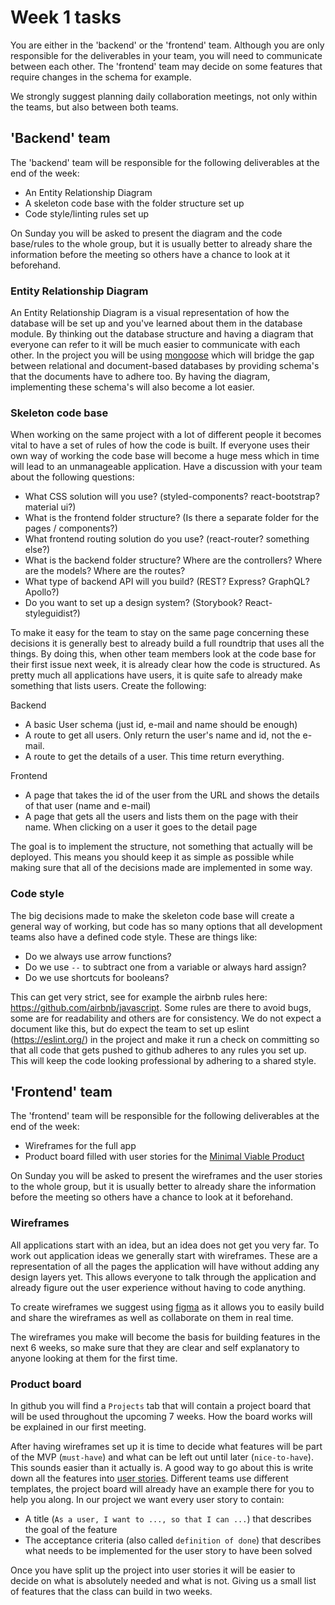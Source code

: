 # Week 1 tasks
You are either in the 'backend' or the 'frontend' team. Although you are only responsible for the deliverables in your team, you will need to communicate between each other. The 'frontend' team may decide on some features that require changes in the schema for example.

We strongly suggest planning daily collaboration meetings, not only within the teams, but also between both teams.

## 'Backend' team
The 'backend' team will be responsible for the following deliverables at the end of the week:
- An Entity Relationship Diagram
- A skeleton code base with the folder structure set up
- Code style/linting rules set up

On Sunday you will be asked to present the diagram and the code base/rules to the whole group, but it is usually better to already share the information before the meeting so others have a chance to look at it beforehand.

### Entity Relationship Diagram
An Entity Relationship Diagram is a visual representation of how the database will be set up and you've learned about them in the database module. By thinking out the database structure and having a diagram that everyone can refer to it will be much easier to communicate with each other. In the project you will be using [mongoose](https://mongoosejs.com/) which will bridge the gap between relational and document-based databases by providing schema's that the documents have to adhere too. By having the diagram, implementing these schema's will also become a lot easier.

### Skeleton code base
When working on the same project with a lot of different people it becomes vital to have a set of rules of how the code is built. If everyone uses their own way of working the code base will become a huge mess which in time will lead to an unmanageable application. Have a discussion with your team about the following questions:

- What CSS solution will you use? (styled-components? react-bootstrap? material ui?)
- What is the frontend folder structure? (Is there a separate folder for the pages / components?)
- What frontend routing solution do you use? (react-router? something else?)
- What is the backend folder structure? Where are the controllers? Where are the models? Where are the routes?
- What type of backend API will you build? (REST? Express? GraphQL? Apollo?)
- Do you want to set up a design system? (Storybook? React-styleguidist?)

To make it easy for the team to stay on the same page concerning these decisions it is generally best to already build a full roundtrip that uses all the things. By doing this, when other team members look at the code base for their first issue next week, it is already clear how the code is structured. As pretty much all applications have users, it is quite safe to already make something that lists users. Create the following:

Backend
- A basic User schema (just id, e-mail and name should be enough)
- A route to get all users. Only return the user's name and id, not the e-mail.
- A route to get the details of a user. This time return everything.

Frontend
- A page that takes the id of the user from the URL and shows the details of that user (name and e-mail)
- A page that gets all the users and lists them on the page with their name. When clicking on a user it goes to the detail page

The goal is to implement the structure, not something that actually will be deployed. This means you should keep it as simple as possible while making sure that all of the decisions made are implemented in some way.

### Code style
The big decisions made to make the skeleton code base will create a general way of working, but code has so many options that all development teams also have a defined code style. These are things like:

- Do we always use arrow functions?
- Do we use `--` to subtract one from a variable or always hard assign?
- Do we use shortcuts for booleans?

This can get very strict, see for example the airbnb rules here: https://github.com/airbnb/javascript. Some rules are there to avoid bugs, some are for readability and others are for consistency. We do not expect a document like this, but do expect the team to set up eslint (https://eslint.org/) in the project and make it run a check on committing so that all code that gets pushed to github adheres to any rules you set up. This will keep the code looking professional by adhering to a shared style.

## 'Frontend' team
The 'frontend' team will be responsible for the following deliverables at the end of the week:
- Wireframes for the full app
- Product board filled with user stories for the [Minimal Viable Product](https://en.wikipedia.org/wiki/Minimum_viable_product)

On Sunday you will be asked to present the wireframes and the user stories to the whole group, but it is usually better to already share the information before the meeting so others have a chance to look at it beforehand.

### Wireframes
All applications start with an idea, but an idea does not get you very far. To work out application ideas we generally start with wireframes. These are a representation of all the pages the application will have without adding any design layers yet. This allows everyone to talk through the application and already figure out the user experience without having to code anything.

To create wireframes we suggest using [figma](https://www.figma.com) as it allows you to easily build and share the wireframes as well as collaborate on them in real time.

The wireframes you make will become the basis for building features in the next 6 weeks, so make sure that they are clear and self explanatory to anyone looking at them for the first time.

### Product board
In github you will find a `Projects` tab that will contain a project board that will be used throughout the upcoming 7 weeks. How the board works will be explained in our first meeting.

After having wireframes set up it is time to decide what features will be part of the MVP (`must-have`) and what can be left out until later (`nice-to-have`). This sounds easier than it actually is. A good way to go about this is write down all the features into [user stories](https://www.mountaingoatsoftware.com/agile/user-stories). Different teams use different templates, the project board will already have an example there for you to help you along. In our project we want every user story to contain:

- A title (`As a user, I want to ..., so that I can ...`) that describes the goal of the feature
- The acceptance criteria (also called `definition of done`) that describes what needs to be implemented for the user story to have been solved

Once you have split up the project into user stories it will be easier to decide on what is absolutely needed and what is not. Giving us a small list of features that the class can build in two weeks.